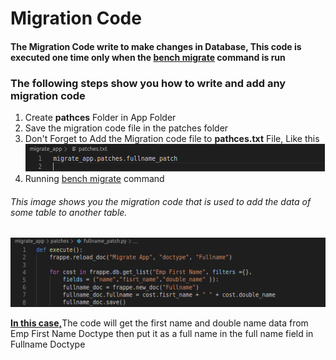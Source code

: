 # Migration Code

<h4>The Migration Code write to make changes in Database, This code is executed one time only when the <u>bench migrate</u> command is run</h4>
<div>
  <h3>The following steps show you how to write and add any migration code</h3>
  <ol>
    <li> Create <b>pathces</b> Folder in App Folder </li>
    <li> Save the migration code file in the patches folder </li>
    <li> 
      Don't Forget to Add the Migration code file to <b>pathces.txt</b> File, Like this
      <br>
      <img src="imgs/patches-file.png" />
    </li>
    <li> Running <u>bench migrate</u> command </li>
  </ol>
  <h6> This image shows you the migration code that is used to add the data of some table to another table.</h6>
  <img src="imgs/code2.png" />
  <p><b><u>In this case,</u></b>The code will get the first name and double name data from Emp First Name Doctype then put it as a full name in the full name field in Fullname Doctype </p>
</div>
